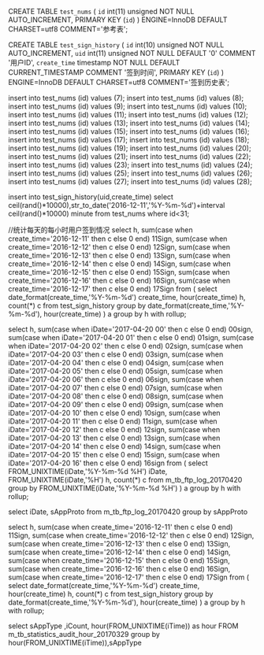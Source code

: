 CREATE TABLE `test_nums` (
  `id` int(11) unsigned NOT NULL AUTO_INCREMENT,
  PRIMARY KEY (`id`)
) ENGINE=InnoDB DEFAULT CHARSET=utf8 COMMENT='参考表';


CREATE TABLE `test_sign_history` (
  `id` int(10) unsigned NOT NULL AUTO_INCREMENT,
  `uid` int(11) unsigned NOT NULL DEFAULT '0' COMMENT '用户ID',
  `create_time` timestamp NOT NULL DEFAULT CURRENT_TIMESTAMP COMMENT '签到时间',
  PRIMARY KEY (`id`)
) ENGINE=InnoDB DEFAULT CHARSET=utf8 COMMENT='签到历史表';

insert into test_nums (id) values (7);
insert into test_nums (id) values (8);
insert into test_nums (id) values (9);
insert into test_nums (id) values (10);
insert into test_nums (id) values (11);
insert into test_nums (id) values (12);
insert into test_nums (id) values (13);
insert into test_nums (id) values (14);
insert into test_nums (id) values (15);
insert into test_nums (id) values (16);
insert into test_nums (id) values (17);
insert into test_nums (id) values (18);
insert into test_nums (id) values (19);
insert into test_nums (id) values (20);
insert into test_nums (id) values (21);
insert into test_nums (id) values (22);
insert into test_nums (id) values (23);
insert into test_nums (id) values (24);
insert into test_nums (id) values (25);
insert into test_nums (id) values (26);
insert into test_nums (id) values (27);
insert into test_nums (id) values (28);

insert into test_sign_history(uid,create_time)
select ceil(rand()*10000),str_to_date('2016-12-11','%Y-%m-%d')+interval ceil(rand()*10000) minute 
from test_nums where id<31;



//统计每天的每小时用户签到情况
select
    h,
    sum(case when create_time='2016-12-11' then c else 0 end) 11Sign,
    sum(case when create_time='2016-12-12' then c else 0 end) 12Sign,
    sum(case when create_time='2016-12-13' then c else 0 end) 13Sign,
    sum(case when create_time='2016-12-14' then c else 0 end) 14Sign,
    sum(case when create_time='2016-12-15' then c else 0 end) 15Sign,
    sum(case when create_time='2016-12-16' then c else 0 end) 16Sign,
    sum(case when create_time='2016-12-17' then c else 0 end) 17Sign
from
(
    select
        date_format(create_time,'%Y-%m-%d') create_time,
        hour(create_time) h,
        count(*) c
    from test_sign_history
    group by
        date_format(create_time,'%Y-%m-%d'),
        hour(create_time)
) a
group by h with rollup;




select h,
       sum(case when iDate='2017-04-20 00' then c else 0 end) 00sign,
       sum(case when iDate='2017-04-20 01' then c else 0 end) 01sign,
       sum(case when iDate='2017-04-20 02' then c else 0 end) 02sign,
       sum(case when iDate='2017-04-20 03' then c else 0 end) 03sign,
       sum(case when iDate='2017-04-20 04' then c else 0 end) 04sign,
       sum(case when iDate='2017-04-20 05' then c else 0 end) 05sign,
       sum(case when iDate='2017-04-20 06' then c else 0 end) 06sign,
       sum(case when iDate='2017-04-20 07' then c else 0 end) 07sign,
       sum(case when iDate='2017-04-20 08' then c else 0 end) 08sign,
       sum(case when iDate='2017-04-20 09' then c else 0 end) 09sign,
       sum(case when iDate='2017-04-20 10' then c else 0 end) 10sign,
       sum(case when iDate='2017-04-20 11' then c else 0 end) 11sign,
       sum(case when iDate='2017-04-20 12' then c else 0 end) 12sign,
       sum(case when iDate='2017-04-20 13' then c else 0 end) 13sign,
       sum(case when iDate='2017-04-20 14' then c else 0 end) 14sign,
       sum(case when iDate='2017-04-20 15' then c else 0 end) 15sign,
       sum(case when iDate='2017-04-20 16' then c else 0 end) 16sign
from
(
       select
             FROM_UNIXTIME(iDate,'%Y-%m-%d %H') iDate,
             FROM_UNIXTIME(iDate,'%H') h,
             count(*)  c
       from m_tb_ftp_log_20170420
       group by
             FROM_UNIXTIME(iDate,'%Y-%m-%d %H')
) a
group by h with rollup;

select iDate, sAppProto from m_tb_ftp_log_20170420 group by sAppProto


select
    h,
    sum(case when create_time='2016-12-11' then c else 0 end) 11Sign,
    sum(case when create_time='2016-12-12' then c else 0 end) 12Sign,
    sum(case when create_time='2016-12-13' then c else 0 end) 13Sign,
    sum(case when create_time='2016-12-14' then c else 0 end) 14Sign,
    sum(case when create_time='2016-12-15' then c else 0 end) 15Sign,
    sum(case when create_time='2016-12-16' then c else 0 end) 16Sign,
    sum(case when create_time='2016-12-17' then c else 0 end) 17Sign
from
(
    select
        date_format(create_time,'%Y-%m-%d') create_time,
        hour(create_time) h,
        count(*) c
    from test_sign_history
    group by
        date_format(create_time,'%Y-%m-%d'),
        hour(create_time)
) a
group by h with rollup;

select sAppType ,iCount, hour(FROM_UNIXTIME(iTime)) as hour FROM m_tb_statistics_audit_hour_20170329 group by hour(FROM_UNIXTIME(iTime)),sAppType
